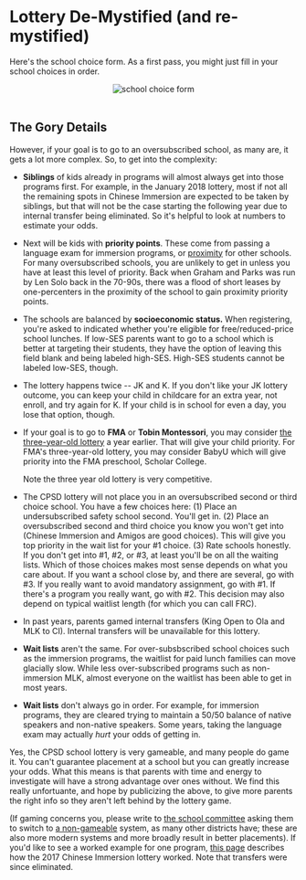 # Lottery De-Mystified (and re-mystified)

Here's the school choice form. As a first pass, you might just fill in your school choices in order.

<div class="backgray">
<center>
  <img class="border" src="/img/school_choice.png" alt="school choice form">
</center>
</div>
<br/>

## The Gory Details
However, if your goal is to go to an oversubscribed school, as many are, it gets a lot more complex.  So, to get into the complexity:

* **Siblings** of kids already in programs will almost always get into those programs first. For example, in the January 2018 lottery, most if not all the remaining spots in Chinese Immersion are expected to be taken by siblings, but that will not be the case starting the following year due to  internal transfer being eliminated. So it's helpful to look at numbers to estimate your odds.

* Next will be kids with **priority points**. These come from passing a language exam for immersion programs, or [proximity](http://cpsd.us/departments/frc/proximity_map_finder) for other schools. For many oversubscribed schools, you are unlikely to get in unless you have at least this level of priority. Back when Graham and Parks was run by Len Solo back in the 70-90s, there was a flood of short leases by one-percenters in the proximity of the school to gain proximity priority points.

* The schools are balanced by **socioeconomic status.** When registering, you're asked to indicated whether you're eligible for free/reduced-price school lunches. If low-SES parents want to go to a school which is better at targeting their students, they have the option of leaving this field blank and being labeled high-SES. High-SES students cannot be labeled low-SES, though.

* The lottery happens twice -- JK and K. If you don't like your JK lottery outcome, you can keep your child in childcare for an extra year, not enroll, and try again for K. If your child is in school for even a day, you lose that option, though.

* If your goal is to go to **FMA** or **Tobin Montessori**, you may consider [the three-year-old lottery](http://www.cpsd.us/departments/frc/registering_for/new_3_year_old) a year earlier. That will give your child priority. For FMA's three-year-old lottery, you may consider BabyU which will give priority into the FMA preschool, Scholar College.  

    Note the three year old lottery is very competitive. 

* The CPSD lottery will not place you in an oversubscribed second or third choice school. You have a few choices here: (1) Place an undersubscribed safety school second. You'll get in. (2) Place an oversubscribed second and third choice you know you won't get into (Chinese Immersion and Amigos are good choices). This will give you top priority in the wait list for your #1 choice. (3) Rate schools honestly. If you don't get into #1, #2, or #3, at least you'll be on all the waiting lists. Which of those choices makes most sense depends on what you care about. If you want a school close by, and there are several, go with #3. If you really want to avoid mandatory assignment, go with #1. If there's a program you really want, go with #2. This decision may also depend on typical waitlist length (for which you can call FRC). 

* In past years, parents gamed internal transfers (King Open to Ola and MLK to CI). Internal transfers will be unavailable for this lottery.

* **Wait lists** aren't the same. For over-subsbscribed school choices such as the immersion programs, the waitlist for paid lunch families can move glacially slow.  While less over-subscribed programs such as non-immersion MLK, almost everyone on the waitlist has been able to get in most years.  

* **Wait lists** don't always go in order. For example, for immersion programs, they are cleared trying to maintain a 50/50 balance of native speakers and non-native speakers. Some years, taking the language exam may actually *hurt* your odds of getting in.

Yes, the CPSD school lottery is very gameable, and many people do game it. You can't guarantee placement at a school but you can greatly increase your odds.  What this means is that parents with time and energy to investigate will have a strong advantage over ones without. We find this really unfortuante, and hope by publicizing the above, to give more parents the right info so they aren't left behind by the lottery game.  

(If gaming concerns you, please write to [the school committee](mailto:SchoolCom@cpsd.us) asking them to switch to [a non-gameable](http://www.columbia.edu/~js1353/pubs/tst-ipco99.pdf) system, as many other districts have; these are also more modern systems and more broadly result in better placements).
If you'd like to see a worked example for one program, [this page](http://vote.mitros.org/chinese-immersion) describes how the 2017 Chinese Immersion lottery worked. Note that transfers were since eliminated. 



